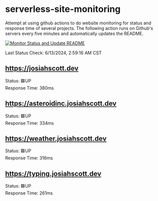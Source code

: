 # serverless-site-monitoring
Attempt at using github actions to do website monitoring for status and response time of several projects. The following action runs on Github's servers every five minutes and automatically updates the README.  

[![Monitor Status and Update README](https://github.com/JosiahSco/serverless-site-monitoring/actions/workflows/monitor.yaml/badge.svg)](https://github.com/JosiahSco/serverless-site-monitoring/actions/workflows/monitor.yaml)

Last Status Check: 6/13/2024, 2:59:16 AM CST

## https://josiahscott.dev
Status: 🟩UP  
Response Time: 380ms

## https://asteroidinc.josiahscott.dev
Status: 🟩UP  
Response Time: 334ms

## https://weather.josiahscott.dev
Status: 🟩UP  
Response Time: 316ms

## https://typing.josiahscott.dev
Status: 🟩UP  
Response Time: 261ms

